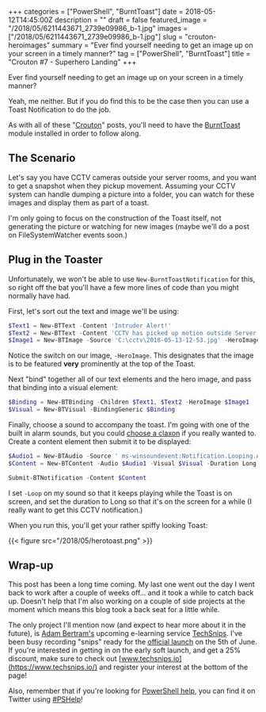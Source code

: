 +++
categories = ["PowerShell", "BurntToast"]
date = 2018-05-12T14:45:00Z
description = ""
draft = false
featured_image = "/2018/05/6211443671_2739e09986_b-1.jpg"
images = ["/2018/05/6211443671_2739e09986_b-1.jpg"]
slug = "crouton-heroimages"
summary = "Ever find yourself needing to get an image up on your screen in a timely manner?"
tag = ["PowerShell", "BurntToast"]
title = "Crouton #7 - Superhero Landing"
+++


Ever find yourself needing to get an image up on your screen in a timely manner?

Yeah, me neither. But if you do find this to be the case then you can use a Toast Notification to do the job.

As with all of these "[Crouton](https://king.geek.nz/tags/#crouton)" posts, you'll need to have the [BurntToast](https://www.powershellgallery.com/packages/BurntToast) module installed in order to follow along.

## **The Scenario**

Let's say you have CCTV cameras outside your server rooms, and you want to get a snapshot when they pickup movement. Assuming your CCTV system can handle dumping a picture into a folder, you can watch for these images and display them as part of a toast.

I'm only going to focus on the construction of the Toast itself, not generating the picture or watching for new images (maybe we'll do a post on FileSystemWatcher events soon.)

## **Plug in the Toaster**

Unfortunately, we won't be able to use `New-BurntToastNotification` for this, so right off the bat you'll have a few more lines of code than you might normally have had.

First, let's sort out the text and image we'll be using:

```powershell
$Text1 = New-BTText -Content 'Intruder Alert!'
$Text2 = New-BTText -Content 'CCTV has picked up motion outside Server Room 1'
$Image1 = New-BTImage -Source 'C:\cctv\2018-05-13-12-53.jpg' -HeroImage

```

Notice the switch on our image, `-HeroImage`. This designates that the image is to be featured **very** prominently at the top of the Toast.

Next "bind" together all of our text elements and the hero image, and pass that binding into a visual element:

```powershell
$Binding = New-BTBinding -Children $Text1, $Text2 -HeroImage $Image1
$Visual = New-BTVisual -BindingGeneric $Binding

```

Finally, choose a sound to accompany the toast. I'm going with one of the built in alarm sounds, but you could [choose a claxon](https://king.geek.nz/2018/04/02/crouton-sounds/) if you really wanted to. Create a content element then submit it to be displayed:

```powershell
$Audio1 = New-BTAudio -Source ' ms-winsoundevent:Notification.Looping.Alarm' -Loop
$Content = New-BTContent -Audio $Audio1 -Visual $Visual -Duration Long

Submit-BTNotification -Content $Content

```

I set `-Loop` on my sound so that it keeps playing while the Toast is on screen, and set the duration to Long so that it's on the screen for a while (I really want to get this CCTV notification.)

When you run this, you'll get your rather spiffy looking Toast:

{{< figure src="/2018/05/herotoast.png" >}}

## **Wrap-up**

This post has been a long time coming. My last one went out the day I went back to work after a couple of weeks off... and it took a while to catch back up. Doesn't help that I'm also working on a couple of side projects at the moment which means this blog took a back seat for a little while.

The only project I'll mention now (and expect to hear more about it in the future), is [Adam Bertram's](https://twitter.com/adbertram/) upcoming e-learning service [TechSnips](https://techsnips.io/). I've been busy recording "snips" ready for the [official launch](https://www.adamtheautomator.com/introducing-techsnips-a-new-it-screencast-learning-platform/) on the 5th of June. If you're interested in getting in on the early soft launch, and get a 25% discount, make sure to check out [www.techsnips.io](https://www.techsnips.io/) and register your interest at the bottom of the page!

Also, remember that if you're looking for [PowerShell help](https://king.geek.nz/2018/03/20/pshelp-twitter/), you can find it on Twitter using [#PSHelp](https://twitter.com/search?f=tweets&vertical=default&q=%23pshelp&src=typd)!

